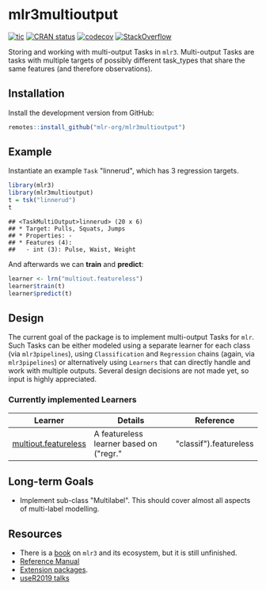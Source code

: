 # mlr3multioutput

<!-- badges: start -->
[![tic](https://github.com/mlr-org/mlr3multioutput/workflows/tic/badge.svg?branch=master)](https://github.com/mlr-org/mlr3multioutput/actions)
[![CRAN status](https://www.r-pkg.org/badges/version/mlr3multioutput)](https://CRAN.R-project.org/package=mlr3multioutput)
[![codecov](https://codecov.io/gh/mlr-org/mlr3multioutput/branch/master/graph/badge.svg)](https://codecov.io/gh/mlr-org/mlr3multioutput)
[![StackOverflow](https://img.shields.io/badge/stackoverflow-mlr3-orange.svg)](https://stackoverflow.com/questions/tagged/mlr3)
<!-- badges: end -->

Storing and working with multi-output Tasks in `mlr3`.
Multi-output Tasks are tasks with multiple targets of possibly different task_types that share the same features (and therefore observations).

## Installation

Install the development version from GitHub:

``` r
remotes::install_github("mlr-org/mlr3multioutput")
```

## Example

Instantiate an example `Task` "linnerud", which has 3 regression targets.

``` r
library(mlr3)
library(mlr3multioutput)
t = tsk("linnerud")
t
```

    ## <TaskMultiOutput>linnerud> (20 x 6)
    ## * Target: Pulls, Squats, Jumps
    ## * Properties: -
    ## * Features (4):
    ##   - int (3): Pulse, Waist, Weight

And afterwards we can **train** and **predict**:

``` r
learner <- lrn("multiout.featureless")
learner$train(t)
learner$predict(t)
```

## Design

The current goal of the package is to implement multi-output Tasks for
`mlr`. Such Tasks can be either modeled using a separate learner for each class (via `mlr3pipelines`), using `Classification` and `Regression` chains (again, via ` mlr3pipelines`) or alternatively using `Learners` that can directly handle and work with multiple outputs.
Several design decisions are not made yet, so input is highly appreciated.

### Currently implemented Learners

| Learner | Details | Reference |
|---|---|---|
| [multiout.featureless]()   | A featureless learner based on ("regr."|"classif").featureless | --  |


## Long-term Goals

- Implement sub-class "Multilabel". This should cover almost all aspects of
  multi-label modelling.

## Resources

* There is a [book](https://mlr3book.mlr-org.com/) on `mlr3` and its ecosystem, but it is still unfinished.
* [Reference Manual](https://mlr3.mlr-org.com/reference/)
* [Extension packages](https://github.com/mlr-org/mlr3/wiki/Extension-Packages).
* [useR2019 talks](https://github.com/mlr-org/mlr-outreach/tree/master/2019_useR)
